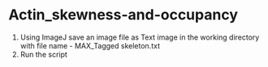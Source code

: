 # Actin_skewness-and-occupancy
1.  Using ImageJ save an image file as Text image in the working directory with file name - MAX_Tagged skeleton.txt
2.  Run the script
